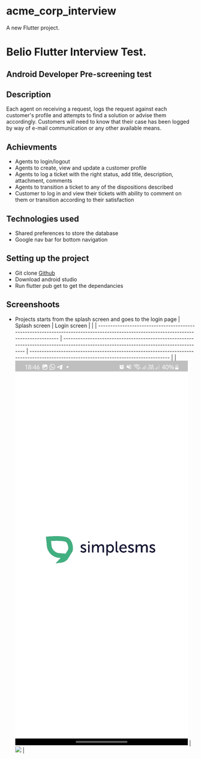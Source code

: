 # acme_corp_interview

A new Flutter project.

# Belio Flutter Interview Test.

## Android Developer Pre-screening test

## Description
Each agent on receiving a request, logs the request against each customer's profile and attempts to find a solution or advise them accordingly. Customers will need to know that their case has been logged by way of e-mail communication
or any other available means.

## Achievments
- Agents to login/logout
- Agents to create, view and update a customer profile
- Agents to log a ticket with the right status, add title, description, attachment, comments
- Agents to transition a ticket to any of the dispositions described
- Customer to log in and view their tickets with ability to comment on them or transition according to their
  satisfaction

## Technologies used
- Shared preferences to store the database
- Google nav bar for bottom navigation

## Setting up the project
- Git clone [Github](https://github.com/collins-swai/FE-Assignment)
- Download android studio
- Run flutter pub get to get the dependancies

## Screenshoots 
- Projects starts from the splash screen and goes to the login page
  | Splash screen                                                                                                                       | Login screen                                                                                                                         |                                                                                                                     |
  | ------------------------------------------------------------------------------------------------------------------------------------ | ------------------------------------------------------------------------------------------------------------------------------------ | ------------------------------------------------------------------------------------------------------------------------------------ |
  | <img src="screenshots/Splash.jpg"/> | <img src="screnshots/login.jpg"/> | 




